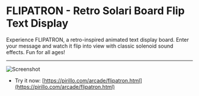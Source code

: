 
# FLIPATRON - Retro Solari Board Flip Text Display

Experience FLIPATRON, a retro-inspired animated text display board. Enter your message and watch it flip into view with classic solenoid sound effects. Fun for all ages!

---

![Screenshot](https://github.com/ChrisPirillo/flipatron/blob/main/assets/screenshot.png?raw=true)

* Try it now: [https://pirillo.com/arcade/flipatron.html](https://pirillo.com/arcade/flipatron.html)
